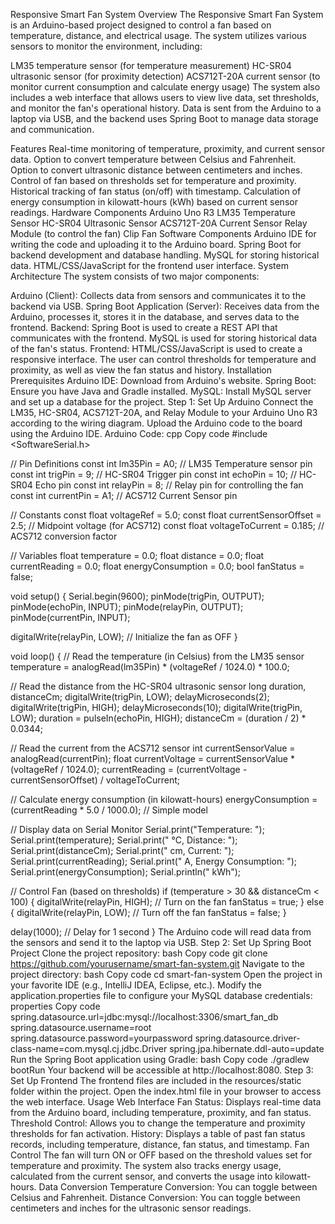 Responsive Smart Fan System
Overview
The Responsive Smart Fan System is an Arduino-based project designed to control a fan based on temperature, distance, and electrical usage. The system utilizes various sensors to monitor the environment, including:

LM35 temperature sensor (for temperature measurement)
HC-SR04 ultrasonic sensor (for proximity detection)
ACS712T-20A current sensor (to monitor current consumption and calculate energy usage)
The system also includes a web interface that allows users to view live data, set thresholds, and monitor the fan's operational history. Data is sent from the Arduino to a laptop via USB, and the backend uses Spring Boot to manage data storage and communication.

Features
Real-time monitoring of temperature, proximity, and current sensor data.
Option to convert temperature between Celsius and Fahrenheit.
Option to convert ultrasonic distance between centimeters and inches.
Control of fan based on thresholds set for temperature and proximity.
Historical tracking of fan status (on/off) with timestamp.
Calculation of energy consumption in kilowatt-hours (kWh) based on current sensor readings.
Hardware Components
Arduino Uno R3
LM35 Temperature Sensor
HC-SR04 Ultrasonic Sensor
ACS712T-20A Current Sensor
Relay Module (to control the fan)
Clip Fan
Software Components
Arduino IDE for writing the code and uploading it to the Arduino board.
Spring Boot for backend development and database handling.
MySQL for storing historical data.
HTML/CSS/JavaScript for the frontend user interface.
System Architecture
The system consists of two major components:

Arduino (Client): Collects data from sensors and communicates it to the backend via USB.
Spring Boot Application (Server): Receives data from the Arduino, processes it, stores it in the database, and serves data to the frontend.
Backend:
Spring Boot is used to create a REST API that communicates with the frontend.
MySQL is used for storing historical data of the fan's status.
Frontend:
HTML/CSS/JavaScript is used to create a responsive interface.
The user can control thresholds for temperature and proximity, as well as view the fan status and history.
Installation
Prerequisites
Arduino IDE: Download from Arduino's website.
Spring Boot: Ensure you have Java and Gradle installed.
MySQL: Install MySQL server and set up a database for the project.
Step 1: Set Up Arduino
Connect the LM35, HC-SR04, ACS712T-20A, and Relay Module to your Arduino Uno R3 according to the wiring diagram.
Upload the Arduino code to the board using the Arduino IDE.
Arduino Code:
cpp
Copy code
#include <SoftwareSerial.h>

// Pin Definitions
const int lm35Pin = A0;  // LM35 Temperature sensor pin
const int trigPin = 9;   // HC-SR04 Trigger pin
const int echoPin = 10;  // HC-SR04 Echo pin
const int relayPin = 8;  // Relay pin for controlling the fan
const int currentPin = A1;  // ACS712 Current Sensor pin

// Constants
const float voltageRef = 5.0;
const float currentSensorOffset = 2.5;  // Midpoint voltage (for ACS712)
const float voltageToCurrent = 0.185;  // ACS712 conversion factor

// Variables
float temperature = 0.0;
float distance = 0.0;
float currentReading = 0.0;
float energyConsumption = 0.0;
bool fanStatus = false;

void setup() {
Serial.begin(9600);
pinMode(trigPin, OUTPUT);
pinMode(echoPin, INPUT);
pinMode(relayPin, OUTPUT);
pinMode(currentPin, INPUT);

digitalWrite(relayPin, LOW);  // Initialize the fan as OFF
}

void loop() {
// Read the temperature (in Celsius) from the LM35 sensor
temperature = analogRead(lm35Pin) * (voltageRef / 1024.0) * 100.0;

// Read the distance from the HC-SR04 ultrasonic sensor
long duration, distanceCm;
digitalWrite(trigPin, LOW);
delayMicroseconds(2);
digitalWrite(trigPin, HIGH);
delayMicroseconds(10);
digitalWrite(trigPin, LOW);
duration = pulseIn(echoPin, HIGH);
distanceCm = (duration / 2) * 0.0344;

// Read the current from the ACS712 sensor
int currentSensorValue = analogRead(currentPin);
float currentVoltage = currentSensorValue * (voltageRef / 1024.0);
currentReading = (currentVoltage - currentSensorOffset) / voltageToCurrent;

// Calculate energy consumption (in kilowatt-hours)
energyConsumption = (currentReading * 5.0 / 1000.0);  // Simple model

// Display data on Serial Monitor
Serial.print("Temperature: ");
Serial.print(temperature);
Serial.print(" °C, Distance: ");
Serial.print(distanceCm);
Serial.print(" cm, Current: ");
Serial.print(currentReading);
Serial.print(" A, Energy Consumption: ");
Serial.print(energyConsumption);
Serial.println(" kWh");

// Control Fan (based on thresholds)
if (temperature > 30 && distanceCm < 100) {
digitalWrite(relayPin, HIGH);  // Turn on the fan
fanStatus = true;
} else {
digitalWrite(relayPin, LOW);   // Turn off the fan
fanStatus = false;
}

delay(1000);  // Delay for 1 second
}
The Arduino code will read data from the sensors and send it to the laptop via USB.
Step 2: Set Up Spring Boot Project
Clone the project repository:
bash
Copy code
git clone https://github.com/yourusername/smart-fan-system.git
Navigate to the project directory:
bash
Copy code
cd smart-fan-system
Open the project in your favorite IDE (e.g., IntelliJ IDEA, Eclipse, etc.).
Modify the application.properties file to configure your MySQL database credentials:
properties
Copy code
spring.datasource.url=jdbc:mysql://localhost:3306/smart_fan_db
spring.datasource.username=root
spring.datasource.password=yourpassword
spring.datasource.driver-class-name=com.mysql.cj.jdbc.Driver
spring.jpa.hibernate.ddl-auto=update
Run the Spring Boot application using Gradle:
bash
Copy code
./gradlew bootRun
Your backend will be accessible at http://localhost:8080.
Step 3: Set Up Frontend
The frontend files are included in the resources/static folder within the project.
Open the index.html file in your browser to access the web interface.
Usage
Web Interface
Fan Status: Displays real-time data from the Arduino board, including temperature, proximity, and fan status.
Threshold Control: Allows you to change the temperature and proximity thresholds for fan activation.
History: Displays a table of past fan status records, including temperature, distance, fan status, and timestamp.
Fan Control
The fan will turn ON or OFF based on the threshold values set for temperature and proximity.
The system also tracks energy usage, calculated from the current sensor, and converts the usage into kilowatt-hours.
Data Conversion
Temperature Conversion: You can toggle between Celsius and Fahrenheit.
Distance Conversion: You can toggle between centimeters and inches for the ultrasonic sensor readings.
